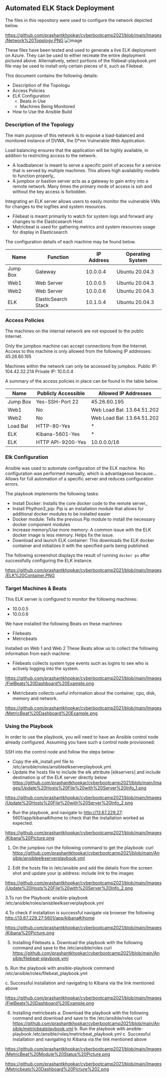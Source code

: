 ## Automated ELK Stack Deployment

The files in this repository were used to configure the network depicted below.

https://github.com/prashantkhopkar/cyberbootcamp2021/blob/main/Images/Network%20Topplogy.PNG
![image](https://user-images.githubusercontent.com/83466220/133692941-f4f87d1b-f262-4f8b-bb08-514d54ee6b5b.png)

These files have been tested and used to generate a live ELK deployment on Azure. They can be used to either recreate the entire deployment pictured above. Alternatively, select portions of the filebeat-playbook.yml file may be used to install only certain pieces of it, such as Filebeat.

This document contains the following details:
- Description of the Topologu
- Access Policies
- ELK Configuration
  - Beats in Use
  - Machines Being Monitored
- How to Use the Ansible Build


### Description of the Topology

The main purpose of this network is to expose a load-balanced and monitored instance of DVWA, the D*mn Vulnerable Web Application.

Load balancing ensures that the application will be highly available, in addition to restricting access to the network.
- A loadbalancer is meant to serve a specific point of access for a service that is served by multiple machines. This allows high availability models to function properly_
- A jumpbox or bastion server acts as a gateway to gain entry into a remote network. Many times the primary mode of access is ssh and without the key access is forbidden.

Integrating an ELK server allows users to easily monitor the vulnerable VMs for changes to the logfiles and system resources.
- Filebeat is meant primarily to watch for system logs and forward any changes to the Elasticsearch Host
- Metricbeat is used for gathering metrics and system resources usage for display in Elasticsearch

The configuration details of each machine may be found below.

| Name     | Function | IP Address | Operating System |
|----------|----------|------------|------------------|
| Jump Box | Gateway 		   | 10.0.0.4         | Ubuntu 20.04.3   |
| Web1     | Web Server            | 10.0.0.5         | Ubuntu 20.04.3   |
| Web2 	   | Web Server            | 10.0.0.6         | Ubuntu 20.04.3   |
| ELK      | ElasticSearch Stack   | 10.1.0.4         | Ubuntu 20.04.3   |

### Access Policies

The machines on the internal network are not exposed to the public Internet. 

Only the jumpbox machine can accept connections from the Internet. Access to this machine is only allowed from the following IP addresses:
45.26.60.195

Machines within the network can only be accessed by jumpbox.
Public IP: 104.42.32.214
Private IP: 10.0.0.4

A summary of the access policies in place can be found in the table below.

| Name     | Publicly Accessible | Allowed IP Addresses         |
|----------|---------------------|------------------------------|
| Jump Box | Yes-SSH-Port 22     | 45.26.60.195          	|
| Web1     | No                  | Web Load Bal: 13.64.51.202   |
| Web2     | No                  | Web Load Bal: 13.64.51.202   |
| Load Bal | HTTP-80-Yes         | *                            |
| ELK      | Kibana-5601-Yes     | *                            |
| ELK      | HTTP API-9200-Yes   | 10.0.0.0/16                  |

### Elk Configuration

Ansible was used to automate configuration of the ELK machine. No configuration was performed manually, which is advantageous because...
Allows for full automation of a specific server and reduces configuration errors. 

The playbook implements the following tasks:
- Install Docker: Installs the core docker code to the remote server_
- Install Phython3_pip: Pip is an installation module that allows for additional docker modules to be installed easier
- Docker module: Tells the previous Pip module to install the necessary docker component modules
- Increase memory/Use more memory: A common issue with the ELK docker image is less memory. Helps fix the issue.
- Download and launch ELK container: This downloads the ELK docker container and initializes it with the specified parts being published.

The following screenshot displays the result of running `docker ps` after successfully configuring the ELK instance.

https://github.com/prashantkhopkar/cyberbootcamp2021/blob/main/Images/ELK%20Container.PNG

### Target Machines & Beats
This ELK server is configured to monitor the following machines:
- 10.0.0.5
- 10.0.0.6

We have installed the following Beats on these machines:
- Filebeats
- Metricbeats

Installed on Web 1 and Web 2
These Beats allow us to collect the following information from each machine:
- Filebeats collects system type events such as logins to see who is actively logging into the system.

https://github.com/prashantkhopkar/cyberbootcamp2021/blob/main/Images/FielBeats%20Dashboard%20Example.png

- Metricbeats collects useful information about the container, cpu, disk, memory and network.

https://github.com/prashantkhopkar/cyberbootcamp2021/blob/main/Images/MetricBeat%20Dashboard%20Example.png

### Using the Playbook
In order to use the playbook, you will need to have an Ansible control node already configured. Assuming you have such a control node provisioned: 

SSH into the control node and follow the steps below:
- Copy the elk_install.yml file to /etc/ansible/roles/ansibleelkserverplaybook.yml.
- Update the hosts file to include the elk attribute [elkservers] and include destination ip of the ELK server directly below
https://github.com/prashantkhopkar/cyberbootcamp2021/blob/main/Images/Update%20Hosts%20File%20with%20Server%20Info_1.png

https://github.com/prashantkhopkar/cyberbootcamp2021/blob/main/Images/Update%20Hosts%20File%20with%20Server%20Info_2.png

- Run the playbook, and navigate to http://13.67.229.27: 5601/app/kibana#/home to check that the installation worked as expected.

https://github.com/prashantkhopkar/cyberbootcamp2021/blob/main/Images/Kibana%20Picture.png

1. On the jumpbox run the following command to get the playbook:
curl https://github.com/prashantkhopkar/cyberbootcamp2021/blob/main/Ansible/ansibleelkserverplaybook.yml

2. Edit the hosts file in /etc/ansible and add the details from the screen shot and update your ip address:
include link to the images

https://github.com/prashantkhopkar/cyberbootcamp2021/blob/main/Images/Update%20Hosts%20File%20with%20Server%20Info_2.png

3.To run the Playbook: ansible-playbook
/etc/ansible/roles/anisbleelkserverplaybook.yml

4.To check if installation is successful navigate via browser the following http://13.67.229.27:5601/app/kibana#/home

https://github.com/prashantkhopkar/cyberbootcamp2021/blob/main/Images/Kibana%20Picture.png

5. Installing Filebeats
a. Download the playbook with the following command and save to the /etc/ansible/roles
curl https://github.com/prashantkhopkar/cyberbootcamp2021/blob/main/Ansible/filebeat-playbook.yml

b. Run the playbook with ansible-playbook command
/etc/ansible/roles/filebeat_playbook.yml

c. Successful installation and navigating to Kibana via the link mentioned above

https://github.com/prashantkhopkar/cyberbootcamp2021/blob/main/Images/FielBeats%20Dashboard%20Example.png

6. Installing metricbeats
a. Download the playbook with the following command and download and save to the /etc/ansible/roles
curl https://github.com/prashantkhopkar/cyberbootcamp2021/blob/main/Ansible/metricbeatplaybook.yml
b. Run the playbook with ansible-playbook
/etc/ansible/roles/metricbeat_playbook.yml
c. Successful installation and navigating to Kibana via the link mentioned above

https://github.com/prashantkhopkar/cyberbootcamp2021/blob/main/Images/MetricBeat%20Module%20Status%20Picture.png

https://github.com/prashantkhopkar/cyberbootcamp2021/blob/main/Images/Metricbeats%20Dashboard%20Picture%202.png


